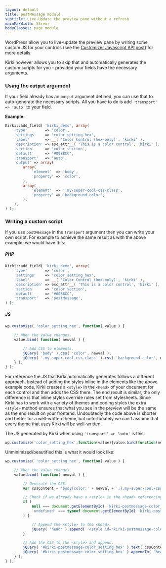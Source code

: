 ```yaml
---
layout: default
title: postMessage module
subtitle: Live-Update the preview pane without a refresh
mainMaxWidth: 55rem;
bodyClasses: page module
---
```


WordPress allow you to live-update the preview pane by writing some custom JS for your controls (see the [Customizer Javascript API post](https://developer.wordpress.org/themes/customize-api/the-customizer-javascript-api/#preview-js-and-controls-js)) for more details.

Kirki however allows you to skip that and automatically generates the custom scripts for you - provided your fields have the necessary arguments.

### Using the `output` argument

If your field already has an `output` argument defined, you can use that to auto-generate the necessary scripts. All you have to do is add `'transport' => 'auto'` to your field.

**Example:**

```php
Kirki::add_field( 'kirki_demo', array(
	'type'        => 'color',
	'settings'    => 'color_setting_hex',
	'label'       => __( 'Color Control (hex-only)', 'kirki' ),
	'description' => esc_attr__( 'This is a color control', 'kirki' ),
	'section'     => 'color_section',
	'default'     => '#0088CC',
	'transport'   => 'auto',
	'output' => array(
		array(
			'element'  => 'body',
			'property' => 'color',
		),
		array(
			'element'  => '.my-super-cool-css-class',
			'property' => 'background-color',
		),
	),
) );
```

### Writing a custom script

If you use `postMessage` in the `transport` argument then you can write your own script. For example to achieve the same result as with the above example, we would have this:

##### PHP
```php
Kirki::add_field( 'kirki_demo', array(
	'type'        => 'color',
	'settings'    => 'color_setting_hex',
	'label'       => __( 'Color Control (hex-only)', 'kirki' ),
	'description' => esc_attr__( 'This is a color control', 'kirki' ),
	'section'     => 'color_section',
	'default'     => '#0088CC',
	'transport'   => 'postMessage',
) );
```

##### JS

```js
wp.customize( 'color_setting_hex', function( value ) {

	// When the value changes.
	value.bind( function( newval ) {

		// Add CSS to elements.
		jQuery( 'body' ).css( 'color', newval );
		jQuery( '.my-super-cool-css-class' ).css( 'background-color', newval );
	} );
} );
```

For reference the JS that Kirki automatically generates follows a different approach.
Instead of adding the styles inline in the elements like the above example code, Kirki creates a `<style>` in the `<head>` of your document for each control and then adds the CSS there.
The end result is similar, the only difference is that inline styles override rules set from stylesheets.
Since Kirki has to work with a variety of themes and coding styles the extra `<style>` method ensures that what you see in the preview will be the same as the end result on your frontend. Undoubtedly the code above is shorter and better for a well-written theme, but unfortunately we can't assume that every theme that uses Kirki will be well-written.

The JS generated by Kirki when using `'transport' => 'auto'` is this:

```js
wp.customize('color_setting_hex',function(value){value.bind(function(newval){if(null===document.getElementById('kirki-postmessage-color_setting_hex')||'undefined'===typeof document.getElementById('kirki-postmessage-color_setting_hex')){jQuery('head').append('<style id="kirki-postmessage-color_setting_hex"></style>');}newval0=newval;newval1=newval;var cssContent='body{color:'+newval0+';}.my-super-cool-css-class{background-color:'+newval1+';}';jQuery('#kirki-postmessage-color_setting_hex').text(cssContent);jQuery('#kirki-postmessage-color_setting_hex').appendTo('head');});});
```

Unminimized/beautified this is what it would look like:

```js
wp.customize( 'color_setting_hex', function( value ) {

	// When the value changes.
	value.bind( function( newval ) {

		// Generate the CSS.
		var cssContent = 'body{color:' + newval + ';}.my-super-cool-css-class{background-color:' + newval + ';}';

		// Check if we already have a <style> in the <head> referencing this control.
		if (
			null === document.getElementById( 'kirki-postmessage-color_setting_hex' ) ||
			'undefined' === typeof document.getElementById( 'kirki-postmessage-color_setting_hex' )
		) {

			// Append the <style> to the <head>.
			jQuery( 'head' ).append( '<style id="kirki-postmessage-color_setting_hex"></style>' );
		}

		// Add the CSS to the <style> and append.
		jQuery( '#kirki-postmessage-color_setting_hex' ).text( cssContent );
		jQuery( '#kirki-postmessage-color_setting_hex' ).appendTo( 'head' );
	} );
} );
```
